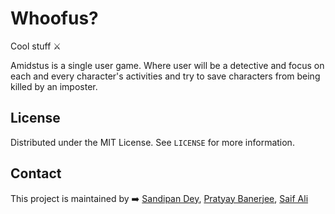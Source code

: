 # Whoofus?
Cool stuff ⚔️

Amidstus is a single user game. Where user will be a detective and focus on each and every character's activities and try to save characters from being killed by an imposter.



<!-- LICENSE -->
## License

Distributed under the MIT License. See `LICENSE` for more information.



<!-- CONTACT -->
## Contact

This project is maintained by ➡️ [Sandipan Dey](https://github.com/sandipndev), [Pratyay Banerjee](https://github.com/Neilblaze), [Saif Ali](https://github.com/fias786)

